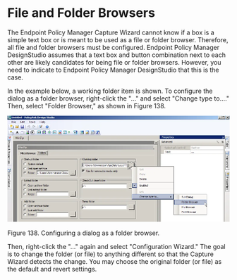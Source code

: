 # File and Folder Browsers

The Endpoint Policy Manager Capture Wizard cannot know if a box is a simple text box or is meant to
be used as a file or folder browser. Therefore, all file and folder browsers must be configured.
Endpoint Policy Manager DesignStudio assumes that a text box and button combination next to each
other are likely candidates for being file or folder browsers. However, you need to indicate to
Endpoint Policy Manager DesignStudio that this is the case.

In the example below, a working folder item is shown. To configure the dialog as a folder browser,
right-click the "…" and select "Change type to…." Then, select "Folder Browser," as shown in
Figure 138.

![configuring_elements_using_31](../../../../../../../static/img/product_docs/policypak/policypak/applicationsettings/designstudio/configurationwizard/elements/configuring_elements_using_31.webp)

Figure 138. Configuring a dialog as a folder browser.

Then, right-click the "…" again and select "Configuration Wizard." The goal is to change the folder
(or file) to anything different so that the Capture Wizard detects the change. You may choose the
original folder (or file) as the default and revert settings.
